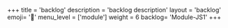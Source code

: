+++
title = 'backlog'
description = 'backlog description'
layout = 'backlog'
emoji= '📝'
menu_level = ['module']
weight = 6
backlog= 'Module-JS1'
+++



